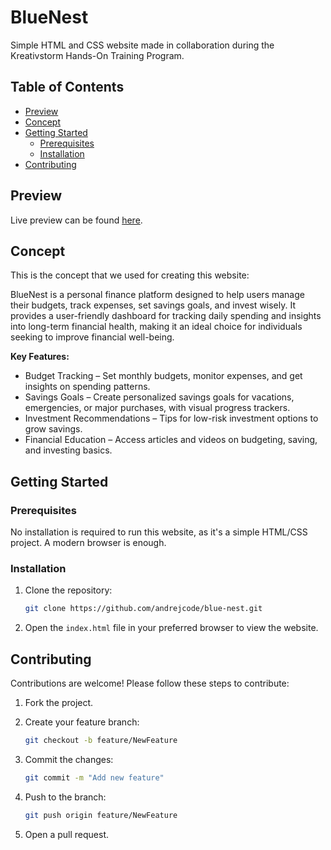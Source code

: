 # BlueNest

Simple HTML and CSS website made in collaboration during the Kreativstorm Hands-On Training Program.

## Table of Contents

- [Preview](#preview)
- [Concept](#concept)
- [Getting Started](#getting-started)
  - [Prerequisites](#prerequisites)
  - [Installation](#installation)
- [Contributing](#contributing)

## Preview

Live preview can be found [here](https://andrejcode.github.io/blue-nest).

## Concept

This is the concept that we used for creating this website:

BlueNest is a personal finance platform designed to help users manage their budgets, track expenses, set savings goals, and invest wisely. It provides a user-friendly dashboard for tracking daily spending and insights into long-term financial health, making it an ideal choice for individuals seeking to improve financial well-being.

**Key Features:**
- Budget Tracking – Set monthly budgets, monitor expenses, and get insights on spending patterns.
- Savings Goals – Create personalized savings goals for vacations, emergencies, or major purchases, with visual progress trackers.
- Investment Recommendations – Tips for low-risk investment options to grow savings.
- Financial Education – Access articles and videos on budgeting, saving, and investing basics.

## Getting Started

### Prerequisites

No installation is required to run this website, as it's a simple HTML/CSS project. A modern browser is enough.

### Installation

1. Clone the repository:
    ```bash
    git clone https://github.com/andrejcode/blue-nest.git
    ```

2. Open the `index.html` file in your preferred browser to view the website.

## Contributing

Contributions are welcome! Please follow these steps to contribute:

1. Fork the project.

2. Create your feature branch:
    ```bash
    git checkout -b feature/NewFeature
    ```

3. Commit the changes:
    ```bash
    git commit -m "Add new feature"
    ```

4. Push to the branch:
    ```bash
    git push origin feature/NewFeature
    ```

5. Open a pull request.
